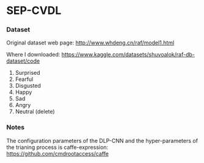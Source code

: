# SEP-CVDL

### Dataset

Original dataset web page:
http://www.whdeng.cn/raf/model1.html

Where I downloaded:
https://www.kaggle.com/datasets/shuvoalok/raf-db-dataset/code

1. Surprised
2. Fearful
3. Disgusted
4. Happy
5. Sad
6. Angry
7. Neutral (delete)


### Notes

The configuration parameters of the DLP-CNN and the hyper-parameters of the trianing process is caffe-expression: 
https://github.com/cmdrootaccess/caffe